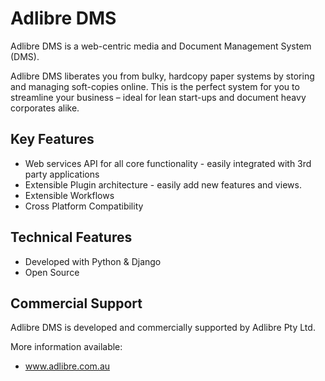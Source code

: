# Adlibre DMS

Adlibre DMS is a web-centric media and Document Management System (DMS).

Adlibre DMS liberates you from bulky, hardcopy paper systems by storing and managing soft-copies online.
This is the perfect system for you to streamline your business – ideal for lean start-ups and document heavy corporates alike.

## Key Features

* Web services API for all core functionality - easily integrated with 3rd party applications
* Extensible Plugin architecture - easily add new features and views.
* Extensible Workflows
* Cross Platform Compatibility

## Technical Features

* Developed with Python & Django
* Open Source

## Commercial Support

Adlibre DMS is developed and commercially supported by Adlibre Pty Ltd.

More information available:

* www.adlibre.com.au
